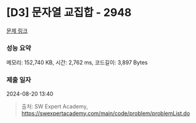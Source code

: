 # [D3] 문자열 교집합 - 2948 

[문제 링크](https://swexpertacademy.com/main/code/problem/problemDetail.do?contestProbId=AV-Un3G64SUDFAXr) 

### 성능 요약

메모리: 152,740 KB, 시간: 2,762 ms, 코드길이: 3,897 Bytes

### 제출 일자

2024-08-20 13:40



> 출처: SW Expert Academy, https://swexpertacademy.com/main/code/problem/problemList.do